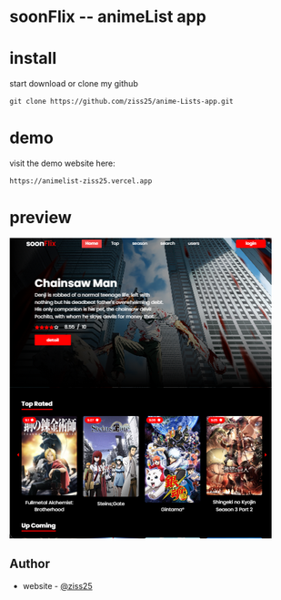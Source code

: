 # soonFlix -- animeList app

# install

start download or clone my github

```txt
git clone https://github.com/ziss25/anime-Lists-app.git
```

# demo

visit the demo website here:

```txt
https://animelist-ziss25.vercel.app
```

# preview

![Design preview for the animelist](./client/public/animelist.png)

## Author

- website - [@ziss25](https://ziss25.github.io)
